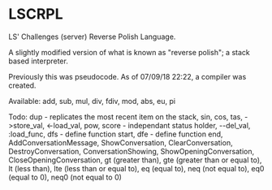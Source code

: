 # LSCRPL

LS' Challenges (server) Reverse Polish Language.

A slightly modified version of what is known as "reverse polish"; a stack based interpreter.

Previously this was pseudocode. As of 07/09/18 22:22, a compiler was created.

Available:
add, sub, mul, div, fdiv, mod, abs, eu, pi

Todo:
dup - replicates the most recent item on the stack, sin, cos, tas, ->store_val, <-load_val, pow, score - independant status holder, --del_val, :load_func, dfs - define function start, dfe - define function end, AddConversationMessage, ShowConversation, ClearConversation, DestroyConversation, ConversationShowing, ShowOpeningConversation, CloseOpeningConversation, gt (greater than), gte (greater than or equal to), lt (less than), lte (less than or equal to), eq (equal to), neq (not equal to), eq0 (equal to 0), neq0 (not equal to 0)
